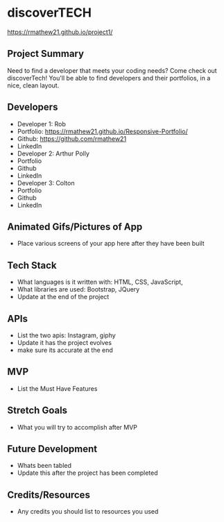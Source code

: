 # discoverTECH 

https://rmathew21.github.io/project1/

## Project Summary

Need to find a developer that meets your coding needs? Come check out discoverTech! You'll be able to find  developers and their portfolios, in a nice, clean layout.


## Developers

- Developer 1: Rob
- Portfolio: https://rmathew21.github.io/Responsive-Portfolio/
- Github: https://github.com/rmathew21
- LinkedIn
- Developer 2: Arthur Polly
- Portfolio
- Github
- LinkedIn
- Developer 3: Colton
- Portfolio
- Github
- LinkedIn

## Animated Gifs/Pictures of App

- Place various screens of your app here after they have been built

## Tech Stack

- What languages is it written with: HTML, CSS, JavaScript, 
- What libraries are used: Bootstrap, JQuery
- Update at the end of the project

## APIs

- List the two apis: Instagram, giphy
- Update it has the project evolves
- make sure its accurate at the end

## MVP

- List the Must Have Features

## Stretch Goals

- What you will try to accomplish after MVP

## Future Development

- Whats been tabled
- Update this after the project has been completed

## Credits/Resources

- Any credits you should list to resources you used
